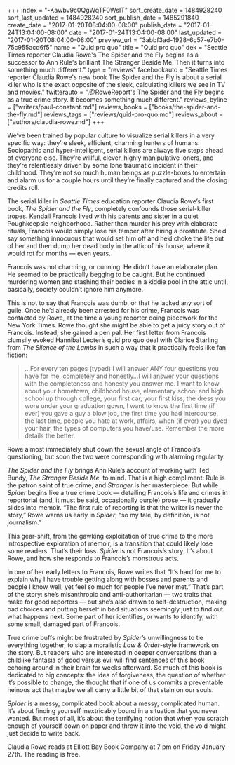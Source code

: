 +++
index = "-Kawbv9c0QgWqTF0WsIT"
sort_create_date = 1484928240
sort_last_updated = 1484928240
sort_publish_date = 1485291840
create_date = "2017-01-20T08:04:00-08:00"
publish_date = "2017-01-24T13:04:00-08:00"
date = "2017-01-24T13:04:00-08:00"
last_updated = "2017-01-20T08:04:00-08:00"
preview_url = "3abbf3ad-1928-6c57-e7b0-75c955acd6f5"
name = "Quid pro quo"
title = "Quid pro quo"
dek = "Seattle Times reporter Claudia Rowe's The Spider and the Fly begins as a successor to Ann Rule's brilliant The Stranger Beside Me. Then it turns into something much different."
type = "reviews"
facebookauto = "Seattle Times reporter Claudia Rowe's new book The Spider and the Fly is about a serial killer who is the exact opposite of the sleek, calculating killers we see in TV and movies."
twitterauto = ".@RoweReport's The Spider and the Fly begins as a true crime story. It becomes something much different."
reviews_byline = ["writers/paul-constant.md"]
reviews_books = ["books/the-spider-and-the-fly.md"]
reviews_tags = ["reviews/quid-pro-quo.md"]
reviews_about = ["authors/claudia-rowe.md"]
+++

We’ve been trained by popular culture to visualize serial killers in a very specific way: they’re sleek, efficient, charming hunters of humans. Sociopathic and hyper-intelligent, serial killers are always five steps ahead of everyone else. They’re willful, clever, highly manipulative loners, and they’re relentlessly driven by some lone traumatic incident in their childhood. They’re not so much human beings as puzzle-boxes to entertain and alarm us for a couple hours until they’re finally captured and the closing credits roll.

The serial killer in *Seattle Times* education reporter Claudia Rowe’s first book, *The Spider and the Fly*, completely confounds those serial-killer tropes. Kendall Francois lived with his parents and sister in a quiet Poughkeepsie neighborhood. Rather than murder his prey with elaborate rituals, Francois would simply lose his temper after hiring a prostitute. She’d say something innocuous that would set him off and he’d choke the life out of her and then dump her dead body in the attic of his house, where it would rot for months — even years. 

Francois was not charming, or cunning. He didn’t have an elaborate plan. He seemed to be practically begging to be caught. But he continued murdering women and stashing their bodies in a kiddie pool in the attic until, basically, society couldn’t ignore him anymore.

This is not to say that Francois was dumb, or that he lacked any sort of guile. Once he’d already been arrested for his crime, Francois was contacted by Rowe, at the time a young reporter doing piecework for the New York Times. Rowe thought she might be able to get a juicy story out of Francois. Instead, she gained a pen pal. Her first letter from Francois clumsily evoked Hannibal Lecter’s quid pro quo deal with Clarice Starling from *The Silence of the Lambs* in such a way that it practically feels like fan fiction:

<blockquote>…For every ten pages (typed) I will answer ANY four questions you have for me, completely and honestly…I will answer your questions with the completeness and honesty you answer me. I want to know about your hometown, childhood house, elementary school and high school up through college, your first car, your first kiss, the dress you wore under your graduation gown, I want to know the first time (if ever) you gave a guy a blow job, the first time you had intercourse, the last time, people you hate at work, affairs, when (if ever) you dyed your hair, the types of computers you have/use. Remember the more details the better.</blockquote>

Rowe almost immediately shut down the sexual angle of Francois’s questioning, but soon the two were corresponding with alarming regularity.

*The Spider and the Fly* brings Ann Rule’s account of working with Ted Bundy, *The Stranger Beside Me*, to mind. That is a high compliment: Rule is the patron saint of true crime, and *Stranger* is her masterpiece. But while *Spider* begins like a true crime book — detailing Francois’s life and crimes in reportorial (and, it must be said, occasionally purple) prose — it gradually slides into memoir. “The first rule of reporting is that the writer is never the story,” Rowe warns us early in *Spider*, “so my tale, by definition, is not journalism.”

This gear-shift, from the gawking exploitation of true crime to the more introspective exploration of memoir, is a transition that could likely lose some readers. That’s their loss. *Spider* is not Francois’s story. It’s about Rowe, and how she responds to Francois’s monstrous acts.

In one of her early letters to Francois, Rowe writes that “It’s hard for me to explain why I have trouble getting along with bosses and parents and people I know well, yet feel so much for people I’ve never met.” That’s part of the story: she’s misanthropic and anti-authoritarian — two traits that make for good reporters — but she’s also drawn to self-destruction, making bad choices and putting herself in bad situations seemingly just to find out what happens next. Some part of her identifies, or wants to identify, with some small, damaged part of Francois.

True crime buffs might be frustrated by *Spider*’s unwillingness to tie everything together, to slap a moralistic *Law & Order*-style framework on the story. But readers who are interested in deeper conversations than a childlike fantasia of good versus evil will find sentences of this book echoing around in their brain for weeks afterward. So much of this book is dedicated to big concepts: the idea of forgiveness, the question of whether it’s possible to change, the thought that if one of us commits a preventable heinous act that maybe we all carry a little bit of that stain on our souls.

*Spider* is a messy, complicated book about a messy, complicated human. It’s about finding yourself inextricably bound in a situation that you never wanted. But most of all, it’s about the terrifying notion that when you scratch enough of yourself down on paper and throw it into the void, the void might just decide to write back.

<p class="footer">Claudia Rowe reads at Elliott Bay Book Company at 7 pm on Friday January 27th. The reading is free.</p>